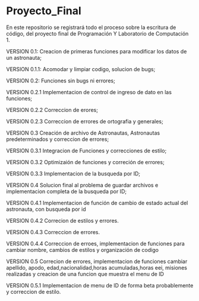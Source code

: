 # Proyecto_Final
En este repositorio se registrará todo el proceso sobre la escritura de código, del proyecto final de Programación Y Laboratorio de Computación 1.


VERSION 0.1: Creacion de primeras funciones para modificar los datos de un astronauta;

VERSION 0.1.1: Acomodar y limpiar codigo, solucion de bugs;

VERSION 0.2: Funciones sin bugs ni errores;

VERSION 0.2.1 Implementacion de control de ingreso de dato en las funciones;

VERSION 0.2.2 Correccion de erores;

VERSION 0.2.3 Correccion de errores de ortografia y generales;

VERSION 0.3 Creación de archivo de Astronautas, Astronautas predeterminados y correccion de errores;

VERSION 0.3.1 Integracion de Funciones y correcciones de estilo;

VERSION 0.3.2 Optimizaión de funciones y correción de errores;

VERSION 0.3.3 Implementacion de la busqueda por ID;

VERSION 0.4 Solucion final al problema de guardar archivos e implementacion completa de la busqueda por ID;

VERSION 0.4.1 Implementacion de función de cambio de estado actual del astronauta, con busqueda por id

VERSION 0.4.2 Correcion de estilos y errores.

VERSION 0.4.3 Correccion de errores.

VERSION 0.4.4 Correccion de erroes, implementacion de funciones para cambiar nombre, cambios de estilos y organización de codigo

VERSION 0.5 Correcion de errores, implementacion de funciones cambiar apellido, apodo, edad,nacionalidad,horas acumuladas,horas eei, misiones realizadas y creacion de una funcion que muestra el menu de ID

VERSION 0.5.1 Implementacion de menu de ID de forma beta probablemente y correccion de estilo.
